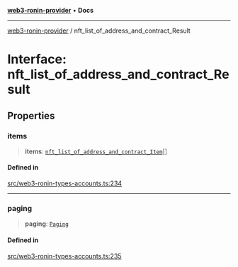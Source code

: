 [**web3-ronin-provider**](../README.md) • **Docs**

***

[web3-ronin-provider](../globals.md) / nft\_list\_of\_address\_and\_contract\_Result

# Interface: nft\_list\_of\_address\_and\_contract\_Result

## Properties

### items

> **items**: [`nft_list_of_address_and_contract_Item`](nft_list_of_address_and_contract_Item.md)[]

#### Defined in

[src/web3-ronin-types-accounts.ts:234](https://github.com/chuacw/web3-ronin-provider/blob/7251b9677bbb79d30e6a4204bfabcc38fab6aa15/src/web3-ronin-types-accounts.ts#L234)

***

### paging

> **paging**: [`Paging`](Paging.md)

#### Defined in

[src/web3-ronin-types-accounts.ts:235](https://github.com/chuacw/web3-ronin-provider/blob/7251b9677bbb79d30e6a4204bfabcc38fab6aa15/src/web3-ronin-types-accounts.ts#L235)
